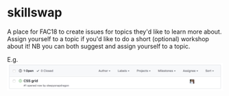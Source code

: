 # skillswap

A place for FAC18 to create issues for topics they'd like to learn more about.  Assign yourself to a topic if you'd like to do a short (optional) workshop about it!  NB you can both suggest and assign yourself to a topic.

E.g.
![pic](screenshot.png)

